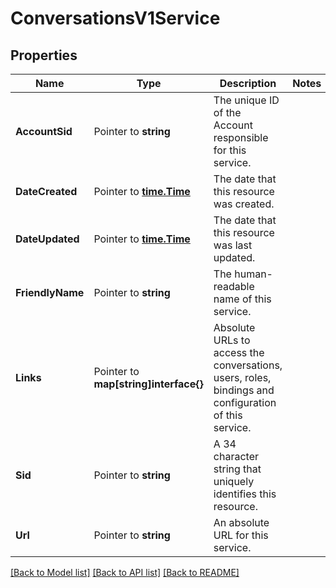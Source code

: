 # ConversationsV1Service

## Properties
Name | Type | Description | Notes
------------ | ------------- | ------------- | -------------
**AccountSid** | Pointer to **string** | The unique ID of the Account responsible for this service. |
**DateCreated** | Pointer to [**time.Time**](time.Time.md) | The date that this resource was created. |
**DateUpdated** | Pointer to [**time.Time**](time.Time.md) | The date that this resource was last updated. |
**FriendlyName** | Pointer to **string** | The human-readable name of this service. |
**Links** | Pointer to **map[string]interface{}** | Absolute URLs to access the conversations, users, roles, bindings and configuration of this service. |
**Sid** | Pointer to **string** | A 34 character string that uniquely identifies this resource. |
**Url** | Pointer to **string** | An absolute URL for this service. |

[[Back to Model list]](../README.md#documentation-for-models) [[Back to API list]](../README.md#documentation-for-api-endpoints) [[Back to README]](../README.md)


